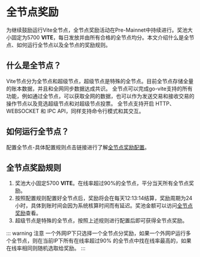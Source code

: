 # 全节点奖励

为继续鼓励运行Vite全节点，全节点奖励活动在Pre-Mainnet中持续进行。奖池大小固定为5700 **VITE**，每日发放并由所有合格的全节点均分。本文介绍什么是全节点、如何运行全节点以及全节点的奖励规则。

## 什么是全节点？

Vite节点分为全节点和超级节点，超级节点是特殊的全节点。目前全节点存储全量的账本数据，并且和全网同步数据达成共识。 全节点可以完成go-vite支持的所有功能，例如通过全节点，可以获取全网的数据，也可以作为发送交易和接收交易的操作节点以及竞选超级节点和对超级节点投票。 全节点支持开启 HTTP、WEBSOCKET 和 IPC API，同样支持命令行模式和其交互。

## 如何运行全节点？

配置全节点-具体配置规则点击链接进行了解[全节点奖励配置](../node/install.md#全节点奖励配置)。

## 全节点奖励规则

1. 奖池大小固定5700 **VITE**。在线率超过90%的全节点，平分当天所有全节点奖励。
2. 按照配置规则配置好全节点后，奖励将会在每天12:13:14结算，奖励周期为24小时，具体到账时间会因为系统核算时间而有延迟。奖池金额可以访问[全节点奖励](https://reward.vite.net/?language=zh#/)查看。
3. 超级节点是特殊的全节点，按照上述规则进行配置后即可获得全节点奖励。

::: warning 注意
一个外网IP下只选择一个全节点分奖励，如果一个外网IP运行多个全节点，则在当前IP下所有在线率超过90% 的全节点中找在线率最高的，如果在线率相同则随机选取给奖励。
:::
